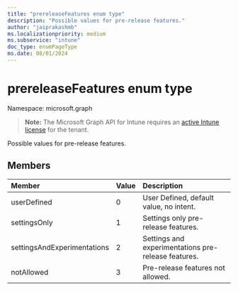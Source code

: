 ```yaml
---
title: "prereleaseFeatures enum type"
description: "Possible values for pre-release features."
author: "jaiprakashmb"
ms.localizationpriority: medium
ms.subservice: "intune"
doc_type: enumPageType
ms.date: 08/01/2024
---
```


# prereleaseFeatures enum type

Namespace: microsoft.graph

> **Note:** The Microsoft Graph API for Intune requires an [active Intune license](https://go.microsoft.com/fwlink/?linkid=839381) for the tenant.

Possible values for pre-release features.

## Members
|Member|Value|Description|
|:---|:---|:---|
|userDefined|0|User Defined, default value, no intent.|
|settingsOnly|1|Settings only pre-release features.|
|settingsAndExperimentations|2|Settings and experimentations pre-release features.|
|notAllowed|3|Pre-release features not allowed.|
